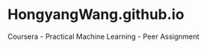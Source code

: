 HongyangWang.github.io
======================

Coursera - Practical Machine Learning - Peer Assignment
